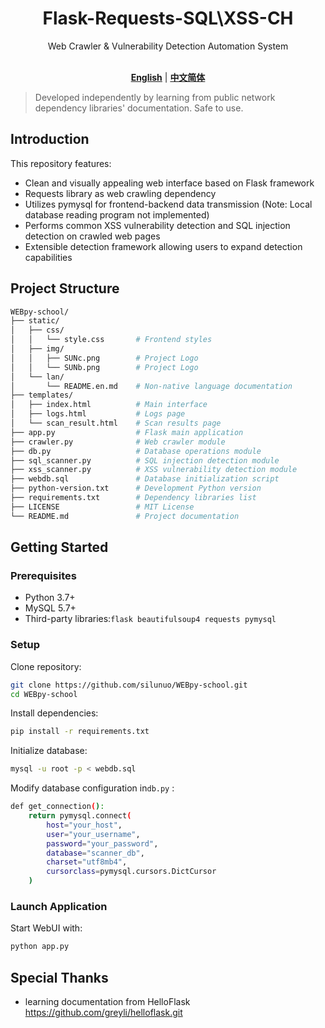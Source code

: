 <div align="center">
<h1>Flask-Requests-SQL\XSS-CH</h1>
Web Crawler & Vulnerability Detection Automation System<br><br>

[**English**](./static/lan/README.en.md) | [**中文简体**](./README.md) 

</div>

> Developed independently by learning from public network dependency libraries' documentation. Safe to use.
>
## Introduction
This repository features:
+ Clean and visually appealing web interface based on Flask framework
+ Requests library as web crawling dependency
+ Utilizes pymysql for frontend-backend data transmission (Note: Local database reading program not implemented)
+ Performs common XSS vulnerability detection and SQL injection detection on crawled web pages
+ Extensible detection framework allowing users to expand detection capabilities

## Project Structure
```bash
WEBpy-school/
├── static/
│   ├── css/
│   │   └── style.css       # Frontend styles
│   ├── img/
│   │   ├── SUNc.png        # Project Logo
│   │   └── SUNb.png        # Project Logo
│   └── lan/
│       └── README.en.md    # Non-native language documentation
├── templates/
│   ├── index.html          # Main interface
│   ├── logs.html           # Logs page
│   └── scan_result.html    # Scan results page
├── app.py                  # Flask main application
├── crawler.py              # Web crawler module
├── db.py                   # Database operations module
├── sql_scanner.py          # SQL injection detection module
├── xss_scanner.py          # XSS vulnerability detection module
├── webdb.sql               # Database initialization script
├── python-version.txt      # Development Python version
├── requirements.txt        # Dependency libraries list
├── LICENSE                 # MIT License
└── README.md               # Project documentation
```
## Getting Started
### Prerequisites
+ Python 3.7+
+ MySQL 5.7+
+ Third-party libraries:``` flask beautifulsoup4 requests pymysql ```
### Setup
Clone repository:
```bash
git clone https://github.com/silunuo/WEBpy-school.git
cd WEBpy-school
```
Install dependencies:
```bash
pip install -r requirements.txt
```
Initialize database:
```bash
mysql -u root -p < webdb.sql
```
Modify database configuration in```db.py``` :
```bash
def get_connection():
    return pymysql.connect(
        host="your_host", 
        user="your_username",
        password="your_password",
        database="scanner_db",
        charset="utf8mb4",
        cursorclass=pymysql.cursors.DictCursor
    )
```
### Launch Application
Start WebUI with:
```bash
python app.py
```

## Special Thanks
+ learning documentation from HelloFlask https://github.com/greyli/helloflask.git
